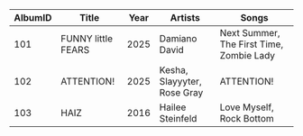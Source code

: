 | AlbumID | Title | Year | Artists | Songs |
| --- | --- | --- | --- | --- |
| 101 | FUNNY little FEARS | 2025 | Damiano David | Next Summer, The First Time, Zombie Lady |
| 102 | ATTENTION! | 2025 | Kesha, Slayyyter, Rose Gray | ATTENTION! |
| 103 | HAIZ | 2016 | Hailee Steinfeld | Love Myself, Rock Bottom |